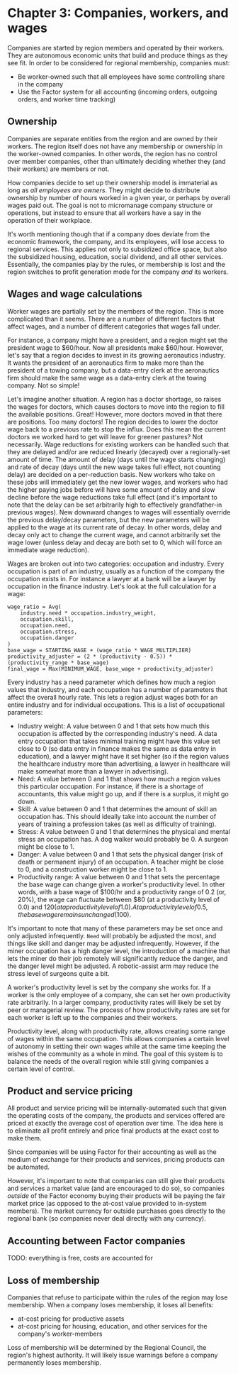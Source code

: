 # Chapter 3: Companies, workers, and wages

Companies are started by region members and operated by their workers. They are autonomous economic units that build and produce things as they see fit. In order to be considered for regional membership, companies must:

- Be worker-owned such that all employees have some controlling share in the company
- Use the Factor system for all accounting (incoming orders, outgoing orders, and worker time tracking)

## Ownership

Companies are separate entities from the region and are owned by their workers. The region itself does not have any membership or ownership in the worker-owned companies. In other words, the region has no control over member companies, other than ultimately deciding whether they (and their workers) are members or not.

How companies decide to set up their ownership model is immaterial as long as *all employees are owners*. They might decide to distribute ownership by number of hours worked in a given year, or perhaps by overall wages paid out. The goal is not to micromanage company structure or operations, but instead to ensure that all workers have a say in the operation of their workplace.

It's worth mentioning though that if a company does deviate from the economic framework, the company, and its employees, will lose access to regional services. This applies not only to subsidized office space, but also the subsidized housing, education, social dividend, and all other services. Essentially, the companies play by the rules, or membership is lost and the region switches to profit generation mode for the company *and* its workers.

## Wages and wage calculations

Worker wages are partially set by the members of the region. This is more complicated than it seems. There are a number of different factors that affect wages, and a number of different categories that wages fall under.

For instance, a company might have a president, and a region might set the president wage to $60/hour. Now all presidents make $60/hour. However, let's say that a region decides to invest in its growing aeronautics industry. It wants the president of an aeronautics firm to make more than the president of a towing company, but a data-entry clerk at the aeronautics firm should make the same wage as a data-entry clerk at the towing company. Not so simple!

Let's imagine another situation. A region has a doctor shortage, so raises the wages for doctors, which causes doctors to move into the region to fill the available positions. Great! However, more doctors moved in that there are positions. Too many doctors! The region decides to lower the doctor wage back to a previous rate to stop the influx. Does this mean the current doctors we worked hard to get will leave for greener pastures? Not necessarily. Wage reductions for existing workers can be handled such that they are delayed and/or are reduced linearly (decayed) over a regionally-set amount of time. The amount of delay (days until the wage starts changing) and rate of decay (days until the new wage takes full effect, not counting delay) are decided on a per-reduction basis. New workers who take on these jobs will immediately get the new lower wages, and workers who had the higher paying jobs before will have some amount of delay and slow decline before the wage reductions take full effect (and it's important to note that the delay can be set arbitrarily high to effectively grandfather-in previous wages). New downward changes to wages will essentially override the previous delay/decay parameters, but the new parameters will be applied to the wage at its current rate of decay. In other words, delay and decay only act to change the current wage, and cannot arbitrarily set the wage lower (unless delay and decay are both set to 0, which will force an immediate wage reduction).

Wages are broken out into two categories: occupation and industry. Every occupation is part of an industry, usually as a function of the company the occupation exists in. For instance a lawyer at a bank will be a lawyer by occupation in the finance industry. Let's look at the full calculation for a wage:

```
wage_ratio = Avg(
    industry.need * occupation.industry_weight,
    occupation.skill,
    occupation.need,
    occupation.stress,
    occupation.danger
)
base_wage = STARTING_WAGE + (wage_ratio * WAGE_MULTIPLIER)
productivity_adjuster = (2 * (productivity - 0.5)) * (productivity_range * base_wage)
final_wage = Max(MINIMUM_WAGE, base_wage + productivity_adjuster)
```

Every industry has a need parameter which defines how much a region values that industry, and each occupation has a number of parameters that affect the overall hourly rate. This lets a region adjust wages both for an entire industry and for individual occupations. This is a list of occupational parameters:

- Industry weight: A value between 0 and 1 that sets how much this occupation is affected by the corresponding industry's need. A data entry occupation that takes minimal training might have this value set close to 0 (so data entry in finance makes the same as data entry in education), and a lawyer might have it set higher (so if the region values the healthcare industry more than advertising, a lawyer in healthcare will make somewhat more than a lawyer in advertising).
- Need: A value between 0 and 1 that shows how much a region values this particular occupation. For instance, if there is a shortage of accountants, this value might go up, and if there is a surplus, it might go down.
- Skill: A value between 0 and 1 that determines the amount of skill an occupation has. This should ideally take into account the number of years of training a profession takes (as well as difficulty of training).
- Stress: A value between 0 and 1 that determines the physical and mental stress an occupation has. A dog walker would probably be 0. A surgeon might be close to 1.
- Danger: A value between 0 and 1 that sets the physical danger (risk of death or permanent injury) of an occupation. A teacher might be close to 0, and a construction worker might be close to 1.
- Productivity range: A value between 0 and 1 that sets the percentage the base wage can change given a worker's productivity level. In other words, with a base wage of $100/hr and a productivity range of 0.2 (or, 20%), the wage can fluctuate between $80 (at a productivity level of 0.0) and $120 (at a productivity level of 1.0). At a productivity level of 0.5, the base wage remains unchanged ($100).

It's important to note that many of these parameters may be set once and only adjusted infrequently. `Need` will probably be adjusted the most, and things like skill and danger may be adjusted infrequently. However, if the miner occupation has a high danger level, the introduction of a machine that lets the miner do their job remotely will significantly reduce the danger, and the danger level might be adjusted. A robotic-assist arm may reduce the stress level of surgeons quite a bit.

A worker's productivity level is set by the company she works for. If a worker is the only employee of a company, she can set her own productivity rate arbitrarily. In a larger company, productivity rates will likely be set by peer or managerial review. The process of how productivity rates are set for each worker is left up to the companies and their workers.

Productivity level, along with productivity rate, allows creating some range of wages within the same occupation. This allows companies a certain level of autonomy in setting their own wages while at the same time keeping the wishes of the community as a whole in mind. The goal of this system is to balance the needs of the overall region while still giving companies a certain level of control.

## Product and service pricing

All product and service pricing will be internally-automated such that given the operating costs of the company, the products and services offered are priced at exactly the average cost of operation over time. The idea here is to eliminate all profit entirely and price final products at the exact cost to make them.

Since companies will be using Factor for their accounting as well as the medium of exchange for their products and services, pricing products can be automated.

However, it's important to note that companies can still give their products and services a market value (and are encouraged to do so), so companies *outside* of the Factor economy buying their products will be paying the fair market price (as opposed to the at-cost value provided to in-system members). The market currency for outside purchases goes directly to the regional bank (so companies never deal directly with any currency).

## Accounting between Factor companies

TODO: everything is free, costs are accounted for

## Loss of membership

Companies that refuse to participate within the rules of the region may lose membership. When a company loses membership, it loses all benefits:

- at-cost pricing for productive assets
- at-cost pricing for housing, education, and other services for the company's worker-members

Loss of membership will be determined by the Regional Council, the region's highest authority. It will likely issue warnings before a company permanently loses membership.

